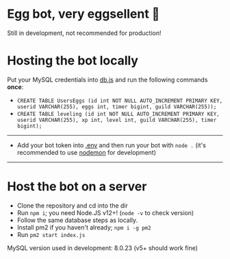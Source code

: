# Egg bot, very eggsellent 🥚

Still in development, not recommended for production!

# Hosting the bot locally

Put your MySQL credentials into [db.js](db.js) and run the following commands **once**:

- `CREATE TABLE UsersEggs (id int NOT NULL AUTO_INCREMENT PRIMARY KEY, userid VARCHAR(255), eggs int, timer bigint, guild VARCHAR(255));`
- `CREATE TABLE leveling (id int NOT NULL AUTO_INCREMENT PRIMARY KEY, userid VARCHAR(255), xp int, level int, guild VARCHAR(255), timer bigint);`
---
- Add your bot token into [.env](.env) and then run your bot with `node .`
(it's recommended to use [nodemon](https://nodemon.io/) for development)
---

# Host the bot on a server

- Clone the repository and cd into the dir
- Run `npm i`; you need Node.JS v12+! (`node -v` to check version)
- Follow the same database steps as locally.
- Install pm2 if you haven't already; `npm i -g pm2`
- Run `pm2 start index.js`

MySQL version used in development: 8.0.23 (v5+ should work fine)
